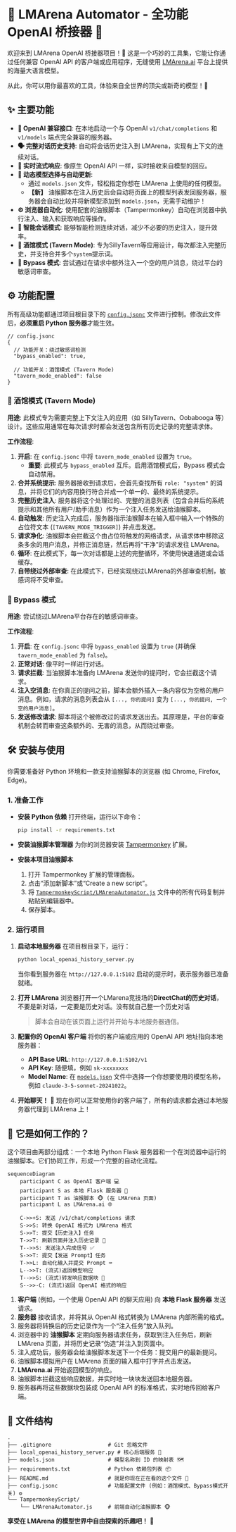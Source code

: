 # 🚀 LMArena Automator - 全功能 OpenAI 桥接器 🌉

欢迎来到 LMArena OpenAI 桥接器项目！🎉 这是一个巧妙的工具集，它能让你通过任何兼容 OpenAI API 的客户端或应用程序，无缝使用 [LMArena.ai](https://lmarena.ai/) 平台上提供的海量大语言模型。

从此，你可以用你最喜欢的工具，体验来自全世界的顶尖或新奇的模型！🤯

## ✨ 主要功能

*   **🤖 OpenAI 兼容接口**: 在本地启动一个与 OpenAI `v1/chat/completions` 和 `v1/models` 端点完全兼容的服务器。
*   **🗣️ 完整对话历史支持**: 自动将会话历史注入到 LMArena，实现有上下文的连续对话。
*   **🌊 实时流式响应**: 像原生 OpenAI API 一样，实时接收来自模型的回应。
*   **📝 动态模型选择与自动更新**:
    *   通过 `models.json` 文件，轻松指定你想在 LMArena 上使用的任何模型。
    *   **【新】** 油猴脚本在注入历史后会自动将页面上的模型列表发回服务器，服务器会自动比较并将新模型添加到 `models.json`，无需手动维护！
*   **⚙️ 浏览器自动化**: 使用配套的油猴脚本（Tampermonkey）自动在浏览器中执行注入、输入和获取响应等操作。
*   **🔄 智能会话模式**: 能够智能检测连续对话，减少不必要的历史注入，提升效率。
*   **🍻 酒馆模式 (Tavern Mode)**: 专为SillyTavern等应用设计，每次都注入完整历史，并支持合并多个`system`提示词。
*   **🤫 Bypass 模式**: 尝试通过在请求中额外注入一个空的用户消息，绕过平台的敏感词审查。

## ⚙️ 功能配置

所有高级功能都通过项目根目录下的 [`config.jsonc`](config.jsonc) 文件进行控制。修改此文件后，**必须重启 Python 服务器**才能生效。

```jsonc
// config.jsonc
{
  // 功能开关：绕过敏感词检测
  "bypass_enabled": true,

  // 功能开关：酒馆模式 (Tavern Mode)
  "tavern_mode_enabled": false
}
```

### 🍻 酒馆模式 (Tavern Mode)

**用途**: 此模式专为需要完整上下文注入的应用（如 SillyTavern、Oobabooga 等）设计。这些应用通常在每次请求时都会发送包含所有历史记录的完整请求体。

**工作流程**:
1.  **开启**: 在 `config.jsonc` 中将 `tavern_mode_enabled` 设置为 `true`。
    *   **重要**: 此模式与 `bypass_enabled` 互斥。启用酒馆模式后，Bypass 模式会自动禁用。
2.  **合并系统提示**: 服务器接收到请求后，会首先查找所有 `role: "system"` 的消息，并将它们的内容用换行符合并成一个单一的、最终的系统提示。
3.  **完整历史注入**: 服务器将这个处理过的、完整的消息列表（包含合并后的系统提示和其他所有用户/助手消息）作为一个注入任务发送给油猴脚本。
4.  **自动触发**: 历史注入完成后，服务器指示油猴脚本在输入框中输入一个特殊的占位符文本 (`[TAVERN_MODE_TRIGGER]`) 并点击发送。
5.  **请求净化**: 油猴脚本会拦截这个由占位符触发的网络请求，从请求体中移除这条多余的用户消息，并修正消息链，然后再将“干净”的请求发往 LMArena。
6.  **循环**: 在此模式下，每一次对话都是上述的完整循环，不使用快速通道或会话缓存。
7.  **自带绕过外部审查**:  在此模式下，已经实现绕过LMArena的外部审查机制，敏感词将不受审查。

### 🤫 Bypass 模式

**用途**: 尝试绕过LMArena平台存在的敏感词审查。

**工作流程**:
1.  **开启**: 在 `config.jsonc` 中将 `bypass_enabled` 设置为 `true` (并确保 `tavern_mode_enabled` 为 `false`)。
2.  **正常对话**: 像平时一样进行对话。
3.  **请求拦截**: 当油猴脚本准备向 LMArena 发送你的提问时，它会拦截这个请求。
4.  **注入空消息**: 在你真正的提问之前，脚本会额外插入一条内容仅为空格的用户消息。例如，请求的消息列表会从 `[..., 你的提问]` 变为 `[..., 你的提问, 一个空的用户消息]`。
5.  **发送修改请求**: 脚本将这个被修改过的请求发送出去。其原理是，平台的审查机制会转而审查这条额外的、无害的消息，从而绕过审查。

## 🛠️ 安装与使用

你需要准备好 Python 环境和一款支持油猴脚本的浏览器 (如 Chrome, Firefox, Edge)。

### 1. 准备工作

*   **安装 Python 依赖**
    打开终端，运行以下命令：
    ```bash
    pip install -r requirements.txt
    ```

*   **安装油猴脚本管理器**
    为你的浏览器安装 [Tampermonkey](https://www.tampermonkey.net/) 扩展。

*   **安装本项目油猴脚本**
    1.  打开 Tampermonkey 扩展的管理面板。
    2.  点击“添加新脚本”或“Create a new script”。
    3.  将 [`TampermonkeyScript/LMArenaAutomator.js`](TampermonkeyScript/LMArenaAutomator.js:1) 文件中的所有代码复制并粘贴到编辑器中。
    4.  保存脚本。

### 2. 运行项目

1.  **启动本地服务器**
    在项目根目录下，运行：
    ```bash
    python local_openai_history_server.py
    ```
    当你看到服务器在 `http://127.0.0.1:5102` 启动的提示时，表示服务器已准备就绪。

2.  **打开 LMArena**
    浏览器打开一个LMarena竞技场的**DirectChat的历史对话**，不要是新对话，一定要是历史对话。没有就自己整一个历史对话
    > 脚本会自动在该页面上运行并开始与本地服务器通信。

3.  **配置你的 OpenAI 客户端**
    将你的客户端或应用的 OpenAI API 地址指向本地服务器：
    *   **API Base URL**: `http://127.0.0.1:5102/v1`
    *   **API Key**: 随便填，例如 `sk-xxxxxxxx`
    *   **Model Name**: 在 [`models.json`](models.json:1) 文件中选择一个你想要使用的模型名称，例如 `claude-3-5-sonnet-20241022`。

4.  **开始聊天！** 💬
    现在你可以正常使用你的客户端了，所有的请求都会通过本地服务器代理到 LMArena 上！

## 🤔 它是如何工作的？

这个项目由两部分组成：一个本地 Python Flask 服务器和一个在浏览器中运行的油猴脚本。它们协同工作，形成一个完整的自动化流程。

```mermaid
sequenceDiagram
    participant C as OpenAI 客户端 💻
    participant S as 本地 Flask 服务器 🐍
    participant T as 油猴脚本 🐵 (在 LMArena 页面)
    participant L as LMArena.ai 🌐

    C->>+S: 发送 /v1/chat/completions 请求
    S->>S: 转换 OpenAI 格式为 LMArena 格式
    S->>T: 提交【历史注入】任务
    T->>T: 刷新页面并注入历史记录 🔄
    T-->>S: 发送注入完成信号 ✅
    S->>T: 提交【发送 Prompt】任务
    T->>L: 自动化输入并提交 Prompt ⌨️
    L-->>T: (流式)返回模型响应
    T-->>S: (流式)转发响应数据块 📨
    S-->>-C: (流式)返回 OpenAI 格式的响应
```

1.  **客户端** (例如，一个使用 OpenAI API 的聊天应用) 向 **本地 Flask 服务器** 发送请求。
2.  **服务器** 接收请求，并将其从 OpenAI 格式转换为 LMArena 内部所需的格式。
3.  服务器将转换后的历史记录作为一个“注入任务”放入队列。
4.  浏览器中的 **油猴脚本** 定期向服务器请求任务，获取到注入任务后，刷新 LMArena 页面，并将历史记录“伪造”并注入到页面中。
5.  注入成功后，服务器会给油猴脚本发送下一个任务：提交用户的最新提问。
6.  油猴脚本模拟用户在 LMArena 页面的输入框中打字并点击发送。
7.  **LMArena.ai** 开始返回模型的响应。
8.  油猴脚本拦截这些响应数据，并实时地一块块发送回本地服务器。
9.  服务器再将这些数据块包装成 OpenAI API 的标准格式，实时地传回给客户端。

## 📂 文件结构

```
.
├── .gitignore                  # Git 忽略文件
├── local_openai_history_server.py # 核心后端服务 🐍
├── models.json                 # 模型名称到 ID 的映射表 🗺️
├── requirements.txt            # Python 依赖包列表 📦
├── README.md                   # 就是你现在正在看的这个文件 👋
├── config.jsonc                # 功能配置文件 (例如：酒馆模式、Bypass模式开关) ⚙️
└── TampermonkeyScript/
    └── LMArenaAutomator.js     # 前端自动化油猴脚本 🐵
```

**享受在 LMArena 的模型世界中自由探索的乐趣吧！** 💖
